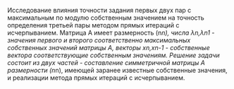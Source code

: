 Исследование влияния точности задания первых двух пар с максимальным по модулю собственным значением на точность определения третьей пары методом прямых итераций с исчерпыванием.
Матрица А имеет размерность (n*n), числа λn,λn1 - значения первого и второго соответственно максимальных собственных значений матрицы A, векторы xn,xn-1 - собственные вектора соответствующие собственным значениям. 
Решение задачи состоит из двух частей - составление симметричной матрицы А размерности (n*n), имеющей заранее известные собственные значения, и реализации метода прямых итераций с исчерпыванием.